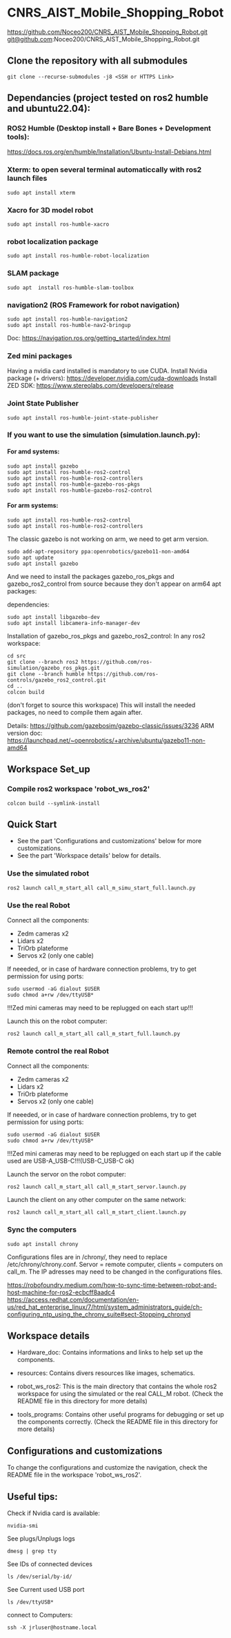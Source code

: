 # CNRS_AIST_Mobile_Shopping_Robot
https://github.com/Noceo200/CNRS_AIST_Mobile_Shopping_Robot.git
git@github.com:Noceo200/CNRS_AIST_Mobile_Shopping_Robot.git

## Clone the repository with all submodules
```
git clone --recurse-submodules -j8 <SSH or HTTPS Link>
```

## Dependancies (project tested on ros2 humble and ubuntu22.04): 
### ROS2 Humble (Desktop install + Bare Bones + Development tools):
https://docs.ros.org/en/humble/Installation/Ubuntu-Install-Debians.html

### Xterm: to open several terminal automaticcally with ros2 launch files
```
sudo apt install xterm
```

### Xacro for 3D model robot
```
sudo apt install ros-humble-xacro
```

###  robot localization package
```
sudo apt install ros-humble-robot-localization
```

###  SLAM package
```
sudo apt  install ros-humble-slam-toolbox
```

### navigation2 (ROS Framework for robot navigation)
```
sudo apt install ros-humble-navigation2
sudo apt install ros-humble-nav2-bringup
```
Doc: https://navigation.ros.org/getting_started/index.html

### Zed mini packages
Having a nvidia card installed is mandatory to use CUDA.
Install Nvidia package (+ drivers):
https://developer.nvidia.com/cuda-downloads
Install ZED SDK:
https://www.stereolabs.com/developers/release

### Joint State Publisher
```
sudo apt install ros-humble-joint-state-publisher
```

### If you want to use the simulation (simulation.launch.py):

#### For amd systems:
```
sudo apt install gazebo
sudo apt install ros-humble-ros2-control
sudo apt install ros-humble-ros2-controllers
sudo apt install ros-humble-gazebo-ros-pkgs
sudo apt install ros-humble-gazebo-ros2-control
```

#### For arm systems:
```
sudo apt install ros-humble-ros2-control
sudo apt install ros-humble-ros2-controllers
```
The classic gazebo is not working on arm, we need to get arm version.
```
sudo add-apt-repository ppa:openrobotics/gazebo11-non-amd64
sudo apt update
sudo apt install gazebo
```

And we need to install the packages gazebo_ros_pkgs and gazebo_ros2_control from source because they don't appear on arm64 apt packages:

dependencies:
```
sudo apt install libgazebo-dev
sudo apt install libcamera-info-manager-dev
```

Installation of gazebo_ros_pkgs and gazebo_ros2_control:
In any ros2 workspace:
```
cd src
git clone --branch ros2 https://github.com/ros-simulation/gazebo_ros_pkgs.git
git clone --branch humble https://github.com/ros-controls/gazebo_ros2_control.git
cd ..
colcon build
```
(don't forget to source this workspace)
This will install the needed packages, no need to compile them again after.

Details: https://github.com/gazebosim/gazebo-classic/issues/3236
ARM version doc: https://launchpad.net/~openrobotics/+archive/ubuntu/gazebo11-non-amd64

## Workspace Set_up
### Compile ros2 workspace 'robot_ws_ros2'
```
colcon build --symlink-install
```

## Quick Start

* See the part 'Configurations and customizations' below for more customizations.
* See the part 'Workspace details' below for details.

### Use the simulated robot
```
ros2 launch call_m_start_all call_m_simu_start_full.launch.py
```

### Use the real Robot
Connect all the components:
* Zedm cameras x2
* Lidars x2
* TriOrb plateforme
* Servos x2 (only one cable)

If neeeded, or in case of hardware connection problems, try to get permission for using ports:
```
sudo usermod -aG dialout $USER
sudo chmod a+rw /dev/ttyUSB*
```
!!!Zed mini cameras may need to be replugged on each start up!!!

Launch this on the robot computer:
```
ros2 launch call_m_start_all call_m_start_full.launch.py
```

### Remote control the real Robot
Connect all the components:
* Zedm cameras x2
* Lidars x2
* TriOrb plateforme
* Servos x2 (only one cable)

If neeeded, or in case of hardware connection problems, try to get permission for using ports:
```
sudo usermod -aG dialout $USER
sudo chmod a+rw /dev/ttyUSB*
```
!!!Zed mini cameras may need to be replugged on each start up if the cable used are USB-A_USB-C!!!(USB-C_USB-C ok)

Launch the servor on the robot computer:
```
ros2 launch call_m_start_all call_m_start_servor.launch.py
```

Launch the client on any other computer on the same network:
```
ros2 launch call_m_start_all call_m_start_client.launch.py
```

### Sync the computers
```
sudo apt install chrony
```
Configurations files are in /chrony/, they need to replace /etc/chrony/chrony.conf. Servor = remote computer, clients = computers on call_m.
The IP adresses may need to be changed in the configurations files. 

https://robofoundry.medium.com/how-to-sync-time-between-robot-and-host-machine-for-ros2-ecbcff8aadc4
https://access.redhat.com/documentation/en-us/red_hat_enterprise_linux/7/html/system_administrators_guide/ch-configuring_ntp_using_the_chrony_suite#sect-Stopping_chronyd

## Workspace details
* Hardware_doc:
	Contains informations and links to help set up the components.
		
* resources:
	Contains divers resources like images, schematics.

* robot_ws_ros2:
	This is the main directory that contains the whole ros2 workspace for using the simulated or the real CALL_M robot. (Check the README file in this directory for more details)
	
* tools_programs:
	Contains other useful programs for debugging or set up the components correctly. (Check the README file in this directory for more details)

## Configurations and customizations

To change the configurations and customize the navigation, check the README file in the workspace 'robot_ws_ros2'.

## Useful tips:
Check if Nvidia card is available:
```
nvidia-smi
```

See plugs/Unplugs logs
```
dmesg | grep tty
```

See IDs of connected devices
```
ls /dev/serial/by-id/
```

See Current used USB port
```
ls /dev/ttyUSB*
```

connect to Computers:
```
ssh -X jrluser@hostname.local
```

